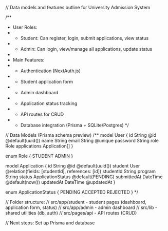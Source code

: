 // Data models and features outline for University Admission System

/**
 * User Roles:
 * - Student: Can register, login, submit applications, view status
 * - Admin: Can login, view/manage all applications, update status
 *
 * Main Features:
 * - Authentication (NextAuth.js)
 * - Student application form
 * - Admin dashboard
 * - Application status tracking
 * - API routes for CRUD
 * - Database integration (Prisma + SQLite/Postgres)
 */

// Data Models (Prisma schema preview)
/**
model User {
  id        String   @id @default(uuid())
  name      String
  email     String   @unique
  password  String
  role      Role
  applications Application[]
}

enum Role {
  STUDENT
  ADMIN
}

model Application {
  id          String   @id @default(uuid())
  student     User     @relation(fields: [studentId], references: [id])
  studentId   String
  program     String
  status      ApplicationStatus @default(PENDING)
  submittedAt DateTime @default(now())
  updatedAt   DateTime @updatedAt
}

enum ApplicationStatus {
  PENDING
  ACCEPTED
  REJECTED
}
*/

// Folder structure:
// src/app/student - student pages (dashboard, application form, status)
// src/app/admin - admin dashboard
// src/lib - shared utilities (db, auth)
// src/pages/api - API routes (CRUD)

// Next steps: Set up Prisma and database
